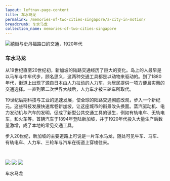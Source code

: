 ```yaml
---
layout: leftnav-page-content
title: 车水马龙
permalink: /memories-of-two-cities-singapore/a-city-in-motion/
breadcrumb: 车水马龙
collection_name: memories-of-two-cities-singapore
---
```


![禧街与史丹福路口的交通，1920年代](/images/city-in-motion/city-in-motion-banner.jpg)

### **车水马龙** 
从19世纪直至20世纪初，新加坡的陆路交通经历了巨大的变化。岛上的人最早是以马车与牛车代步，顾名思义，这两种交通工具都是以动物来驱动的。到了1880年代，街道上出现了源自日本由人力拉动的人力车，为居民提供一项方便且实惠的交通选择。一直到第二次世界大战后，人力车才被三轮车所取代。

19世纪后期科技与工业的迅速发展，使全球的陆路交通彻底改观，步入一个新纪元。这些科技发展快速席卷新加坡，让这座城市的街景改头换面。蒸汽驱动机、电力发动机与汽车的发明，促成了新型公共交通工具的诞生，例如有轨电车、无轨电车，和火车等。首辆汽车于1894年登陆新加坡，并于1920年代投入大量生产后数量激增，成了本地的常见交通工具。

步入20世纪，新加坡的主要道路上可说是一片车水马龙，随处可见牛车、马车、有轨电车、人力车、三轮车与汽车在街道上穿梭往来。
<p>&nbsp;</p>


<div class="category-stacked-area">
  
<div class="photo-stacked-wrap">
  <div class="photos">
    <img class="photo-lv-1" src="/images/city-in-motion/city-photo-stack-1.png">
    <img class="photo-lv-2" src="/images/city-in-motion/city-photo-stack-2.png">
    <img class="photo-lv-3" src="/images/city-in-motion/city-photo-stack-3.png">
  </div>
  <p>车水马龙</p>
  <a class="cover" href="/memories-of-two-cities-singapore/a-city-in-motion/a-city-in-motion"></a>
</div> 
  

